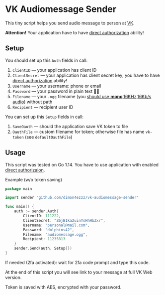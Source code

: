 # VK Audiomessage Sender

This tiny script helps you send audio message to person at [VK](https://vk.com).

**Attention!** Your application have to have [direct authorization](https://vk.com/dev/auth_direct) ability!

## Setup

You should set up this `Auth` fields in call:
1. `ClientID` — your application has client ID
1. `ClientSecret` — your application has client secret key; you have to have [direct authorization](https://vk.com/dev/auth_direct) ability!
1. `Username` — your username: phone or email
1. `Password` — your password in plain text 🤷‍♂️
1. `Filename` — your `.ogg` filename (you [should use **mono**,16KHz,16Kb/s audio](https://vk.com/dev/upload_files_2)) without path
1. `Recipient` — recipient user ID

You can set up this `Setup` fields in call:
1. `SaveOauth` — should the application save VK token to file
1. `OauthFile` — custom filename for token; otherwise file has name `vk-token` (see `defaultOauthFile`)

## Usage

This script was tested on Go 1.14. You have to use application with enabled [direct authorizaion](https://vk.com/dev/auth_direct).

Example (w/o token saving)
```go
package main

import sender "github.com/dimon4ezzz/vk-audiomessage-sender"

func main() {
    auth := sender.Auth{
        ClientID: 111222,
        ClientSecret: "Z6jB1ka2uinYsHhHbZxr",
        Username: "personal@mail.com",
        Password: "dolphins42",
        Filename: "audiomessage.ogg",
        Recipient: 11235813
    }
    sender.Send(auth, Setup{})
}
```

If needed (2fa activated): wait for 2fa code prompt and type this code.

At the end of this script you will see link to your message at full VK Web version.

Token is saved with AES, encrypted with your password.
